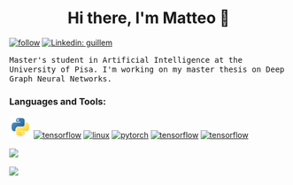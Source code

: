 <h1 align="center">Hi there, I'm Matteo 👋</h1>


[![follow](https://img.shields.io/github/followers/matteomedioli?style=social)](https://github.com/matteomedioli) [![Linkedin: guillem](https://img.shields.io/badge/-matteomedioli-blue?style=flat-square&logo=Linkedin&logoColor=white&link=https://www.linkedin.com/in/matteo-medioli-72806a110/)](https://www.linkedin.com/in/matteo-medioli-72806a110/)

<samp>Master's student in Artificial Intelligence at the University of Pisa. I'm working on my master thesis on Deep Graph Neural Networks.</samp>

<h3 align="left">Languages and Tools:</h3>

<p align="left">
<a href="https://www.python.org" target="_blank"> <img src="https://raw.githubusercontent.com/devicons/devicon/master/icons/python/python-original.svg" alt="python" width="40" height="40"/></a>
<a href="https://www.cplusplus.com/" target="_blank"> <img src="https://upload.wikimedia.org/wikipedia/commons/1/18/ISO_C%2B%2B_Logo.svg" alt="tensorflow" width="40" height="40"/></a>
<a href="https://www.linux.org/" target="_blank"> <img src="https://www.vectorlogo.zone/logos/linux/linux-icon.svg" alt="linux" width="40" height="40"/></a> 
<a href="https://pytorch.org/" target="_blank"> <img src="https://www.vectorlogo.zone/logos/pytorch/pytorch-icon.svg" alt="pytorch" width="40" height="40"/></a> 
<a href="https://www.tensorflow.org" target="_blank"> <img src="https://www.vectorlogo.zone/logos/tensorflow/tensorflow-icon.svg" alt="tensorflow" width="40" height="40"/></a> 
<a href="https://mathworks.com/products/matlab.html" target="_blank"> <img src="https://upload.wikimedia.org/wikipedia/commons/2/21/Matlab_Logo.png" alt="tensorflow" width="40" height="40"/></a> 
</p>
<p>
<a href="https://github.com/anuraghazra/github-readme-statst">
  <img align="center" src="https://github-readme-stats.vercel.app/api/top-langs/?username=matteomedioli&layout=compact&theme=tokyonight" />
</a>
</p>

<p>
<a href="https://github.com/anuraghazra/github-readme-stats">
  <img align="center" src="https://github-readme-stats.vercel.app/api?username=matteomedioli&show_icons=true&theme=tokyonight" />
</a>
</p>
